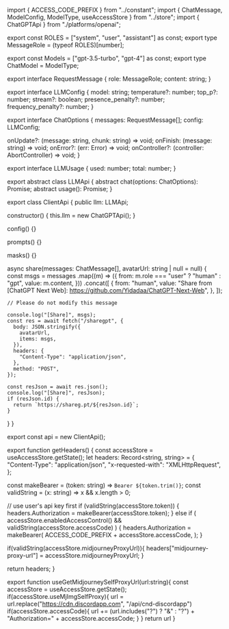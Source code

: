 import { ACCESS_CODE_PREFIX } from "../constant";
import { ChatMessage, ModelConfig, ModelType, useAccessStore } from "../store";
import { ChatGPTApi } from "./platforms/openai";

export const ROLES = ["system", "user", "assistant"] as const;
export type MessageRole = (typeof ROLES)[number];

export const Models = ["gpt-3.5-turbo", "gpt-4"] as const;
export type ChatModel = ModelType;

export interface RequestMessage {
  role: MessageRole;
  content: string;
}

export interface LLMConfig {
  model: string;
  temperature?: number;
  top_p?: number;
  stream?: boolean;
  presence_penalty?: number;
  frequency_penalty?: number;
}

export interface ChatOptions {
  messages: RequestMessage[];
  config: LLMConfig;

  onUpdate?: (message: string, chunk: string) => void;
  onFinish: (message: string) => void;
  onError?: (err: Error) => void;
  onController?: (controller: AbortController) => void;
}

export interface LLMUsage {
  used: number;
  total: number;
}

export abstract class LLMApi {
  abstract chat(options: ChatOptions): Promise<void>;
  abstract usage(): Promise<LLMUsage>;
}

export class ClientApi {
  public llm: LLMApi;

  constructor() {
    this.llm = new ChatGPTApi();
  }

  config() {}

  prompts() {}

  masks() {}

  async share(messages: ChatMessage[], avatarUrl: string | null = null) {
    const msgs = messages
      .map((m) => ({
        from: m.role === "user" ? "human" : "gpt",
        value: m.content,
      }))
      .concat([
        {
          from: "human",
          value:
            "Share from [ChatGPT Next Web]: https://github.com/Yidadaa/ChatGPT-Next-Web",
        },
      ]);

    // Please do not modify this message

    console.log("[Share]", msgs);
    const res = await fetch("/sharegpt", {
      body: JSON.stringify({
        avatarUrl,
        items: msgs,
      }),
      headers: {
        "Content-Type": "application/json",
      },
      method: "POST",
    });

    const resJson = await res.json();
    console.log("[Share]", resJson);
    if (resJson.id) {
      return `https://shareg.pt/${resJson.id}`;
    }
  }
}

export const api = new ClientApi();

export function getHeaders() {
  const accessStore = useAccessStore.getState();
  let headers: Record<string, string> = {
    "Content-Type": "application/json",
    "x-requested-with": "XMLHttpRequest",
  };

  const makeBearer = (token: string) => `Bearer ${token.trim()}`;
  const validString = (x: string) => x && x.length > 0;

  // use user's api key first
  if (validString(accessStore.token)) {
    headers.Authorization = makeBearer(accessStore.token);
  } else if (
    accessStore.enabledAccessControl() &&
    validString(accessStore.accessCode)
  ) {
    headers.Authorization = makeBearer(
      ACCESS_CODE_PREFIX + accessStore.accessCode,
    );
  }

  if(validString(accessStore.midjourneyProxyUrl)){
    headers["midjourney-proxy-url"] = accessStore.midjourneyProxyUrl;
  }

  return headers;
}

export function useGetMidjourneySelfProxyUrl(url:string){
  const accessStore = useAccessStore.getState();
  if(accessStore.useMjImgSelfProxy){
    url = url.replace("https://cdn.discordapp.com", "/api/cnd-discordapp")
    if(accessStore.accessCode){
      url += (url.includes("?") ? "&" : "?") + "Authorization=" + accessStore.accessCode;
    }
  }
  return url
}